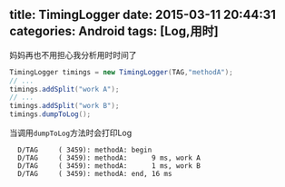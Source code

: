title: TimingLogger
date: 2015-03-11 20:44:31
categories: Android
tags: [Log,用时]
---
妈妈再也不用担心我分析用时时间了
<!--more-->
```java
TimingLogger timings = new TimingLogger(TAG,"methodA");
// ...
timings.addSplit("work A");
// ...
timings.addSplit("work B");
timings.dumpToLog();
```
当调用`dumpToLog`方法时会打印Log
```
  D/TAG     ( 3459): methodA: begin
  D/TAG     ( 3459): methodA:      9 ms, work A
  D/TAG     ( 3459): methodA:      1 ms, work B
  D/TAG     ( 3459): methodA: end, 16 ms
```